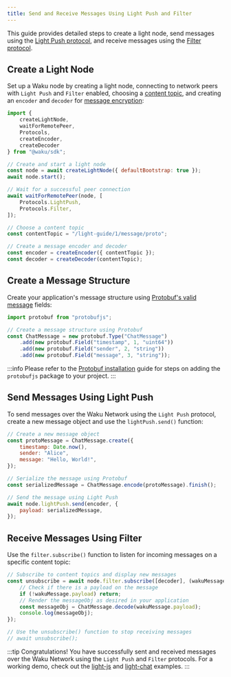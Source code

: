 ```yaml
---
title: Send and Receive Messages Using Light Push and Filter
---
```


This guide provides detailed steps to create a light node, send messages using the [Light Push protocol](/overview/concepts/protocols#light-push), and receive messages using the [Filter protocol](/overview/concepts/protocols#filter).

## Create a Light Node

Set up a Waku node by creating a light node, connecting to network peers with `Light Push` and `Filter` enabled, choosing a [content topic](/overview/concepts/content-topics), and creating an `encoder` and `decoder` for [message encryption](https://rfc.vac.dev/spec/26/):

```js
import {
    createLightNode,
    waitForRemotePeer,
    Protocols,
    createEncoder,
    createDecoder
} from "@waku/sdk";

// Create and start a light node
const node = await createLightNode({ defaultBootstrap: true });
await node.start();

// Wait for a successful peer connection
await waitForRemotePeer(node, [
	Protocols.LightPush,
	Protocols.Filter,
]);

// Choose a content topic
const contentTopic = "/light-guide/1/message/proto";

// Create a message encoder and decoder
const encoder = createEncoder({ contentTopic });
const decoder = createDecoder(contentTopic);
```

## Create a Message Structure

Create your application's message structure using [Protobuf's valid message](https://github.com/protobufjs/protobuf.js#usage) fields:

```js
import protobuf from "protobufjs";

// Create a message structure using Protobuf
const ChatMessage = new protobuf.Type("ChatMessage")
	.add(new protobuf.Field("timestamp", 1, "uint64"))
	.add(new protobuf.Field("sender", 2, "string"))
	.add(new protobuf.Field("message", 3, "string"));
```

:::info
Please refer to the [Protobuf installation](/guides/js-waku/quick-start#create-a-message-structure) guide for steps on adding the `protobufjs` package to your project.
:::

## Send Messages Using Light Push

To send messages over the Waku Network using the `Light Push` protocol, create a new message object and use the `lightPush.send()` function:

```js
// Create a new message object
const protoMessage = ChatMessage.create({
    timestamp: Date.now(),
    sender: "Alice",
    message: "Hello, World!",
});

// Serialize the message using Protobuf
const serializedMessage = ChatMessage.encode(protoMessage).finish();

// Send the message using Light Push
await node.lightPush.send(encoder, {
    payload: serializedMessage,
});
```

## Receive Messages Using Filter

Use the `filter.subscribe()` function to listen for incoming messages on a specific content topic:

```js
// Subscribe to content topics and display new messages
const unsubscribe = await node.filter.subscribe([decoder], (wakuMessage) => {
	// Check if there is a payload on the message
	if (!wakuMessage.payload) return;
	// Render the messageObj as desired in your application
    const messageObj = ChatMessage.decode(wakuMessage.payload);
    console.log(messageObj);
});

// Use the unsubscribe() function to stop receiving messages
// await unsubscribe();
```

:::tip Congratulations!
You have successfully sent and received messages over the Waku Network using the `Light Push` and `Filter` protocols. For a working demo, check out the [light-js](https://github.com/waku-org/js-waku-examples/tree/master/examples/light-js) and [light-chat](https://github.com/waku-org/js-waku-examples/tree/master/examples/light-chat) examples.
:::
